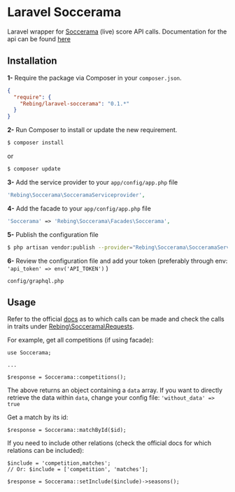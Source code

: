 # Laravel Soccerama

Laravel wrapper for [Soccerama](https://soccerama.pro/) (live) score API calls. 
Documentation for the api can be found [here](https://soccerama.pro/docs/1.2)

## Installation

**1-** Require the package via Composer in your `composer.json`.
```json
{
  "require": {
    "Rebing/laravel-soccerama": "0.1.*"
  }
}
```

**2-** Run Composer to install or update the new requirement.

```bash
$ composer install
```

or

```bash
$ composer update
```

**3-** Add the service provider to your `app/config/app.php` file
```php
'Rebing\Soccerama\SocceramaServiceprovider',
```

**4-** Add the facade to your `app/config/app.php` file
```php
'Soccerama' => 'Rebing\Soccerama\Facades\Soccerama',
```

**5-** Publish the configuration file

```bash
$ php artisan vendor:publish --provider="Rebing\Soccerama\SocceramaServiceProvider"
```

**6-** Review the configuration file and add your token (preferably through env: `'api_token' => env('API_TOKEN')` )

```
config/graphql.php
```

## Usage

Refer to the official [docs](https://soccerama.pro/docs/1.2) as to which calls can be made and check the calls in traits under [Rebing\Soccerama\Requests](Rebing\Soccerama\Requests).

For example, get all competitions (if using facade):

```
use Soccerama;

...

$response = Soccerama::competitions();
```

The above returns an object containing a `data` array.
If you want to directly retrieve the data within `data`, change your config file: `'without_data' => true`

Get a match by its id:

```
$response = Soccerama::matchById($id);
```

If you need to include other relations (check the official docs for which relations can be included):

```
$include = 'competition,matches';
// Or: $include = ['competition', 'matches'];

$response = Soccerama::setInclude($include)->seasons();
```